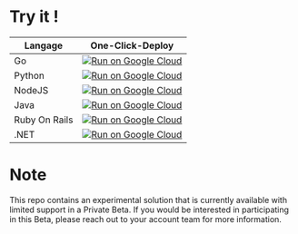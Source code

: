 
# Try it !

|Langage| One-Click-Deploy |
| ----- | ---------------- |
| Go     | [![Run on Google Cloud](https://deploy.cloud.run/button.svg)](https://deploy.cloud.run?dir=go)                    
| Python | [![Run on Google Cloud](https://deploy.cloud.run/button.svg)](https://deploy.cloud.run?dir=python)
| NodeJS | [![Run on Google Cloud](https://deploy.cloud.run/button.svg)](https://deploy.cloud.run?dir=js)
| Java | [![Run on Google Cloud](https://deploy.cloud.run/button.svg)](https://deploy.cloud.run?dir=java)
| Ruby On Rails | [![Run on Google Cloud](https://deploy.cloud.run/button.svg)](https://deploy.cloud.run?dir=ruby-on-rails)
| .NET | [![Run on Google Cloud](https://deploy.cloud.run/button.svg)](https://deploy.cloud.run?dir=dotnet)


# Note

This repo contains an experimental solution that is currently available with limited support in a Private Beta. If you would be interested in participating in this Beta, please reach out to your account team for more information. 
